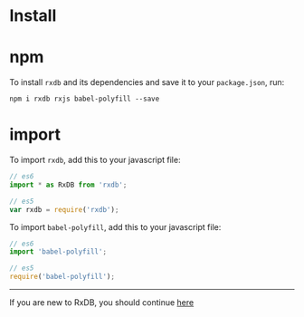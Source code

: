 # Install

# npm

To install `rxdb` and its dependencies and save it to your `package.json`, run:

`npm i rxdb rxjs babel-polyfill --save`

# import

To import `rxdb`, add this to your javascript file:

```js
// es6
import * as RxDB from 'rxdb';

// es5
var rxdb = require('rxdb');
```

To import `babel-polyfill`, add this to your javascript file:

```js
// es6
import 'babel-polyfill';

// es5
require('babel-polyfill');
```

-----------
If you are new to RxDB, you should continue [here](./RxDatabase.md)
